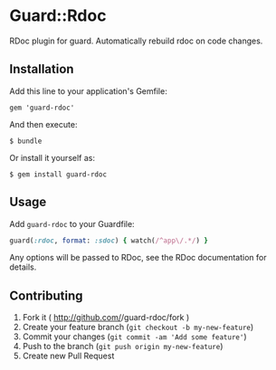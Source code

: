 # Guard::Rdoc

RDoc plugin for guard. Automatically rebuild rdoc on code changes.

## Installation

Add this line to your application's Gemfile:

    gem 'guard-rdoc'

And then execute:

    $ bundle

Or install it yourself as:

    $ gem install guard-rdoc

## Usage

Add `guard-rdoc` to your Guardfile:

```ruby
guard(:rdoc, format: :sdoc) { watch(/^app\/.*/) }
```

Any options will be passed to RDoc, see the RDoc documentation for details.

## Contributing

1. Fork it ( http://github.com/<my-github-username>/guard-rdoc/fork )
2. Create your feature branch (`git checkout -b my-new-feature`)
3. Commit your changes (`git commit -am 'Add some feature'`)
4. Push to the branch (`git push origin my-new-feature`)
5. Create new Pull Request

